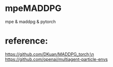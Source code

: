 # mpeMADDPG
mpe &amp; maddpg &amp; pytorch


# reference:
https://github.com/DKuan/MADDPG_torch;\n
https://github.com/openai/multiagent-particle-envs
